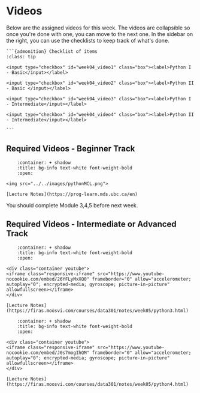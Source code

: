 # Videos

Below are the assigned videos for this week. 
The videos are collapsible so once you're done with one, you can move to the next one.
In the sidebar on the right, you can use the checklists to keep track of what's done.

````{margin}
```{admonition} Checklist of items
:class: tip

<input type="checkbox" id="week04_video1" class="box"><label>Python I - Basic</input></label>

<input type="checkbox" id="week04_video2" class="box"><label>Python II - Basic </input></label>

<input type="checkbox" id="week04_video3" class="box"><label>Python I - Intermediate</input></label>

<input type="checkbox" id="week04_video4" class="box"><label>Python II - Intermediate</input></label>

```
````

## Required Videos - Beginner Track

```{dropdown} 1. Module 3, 4, 5
    :container: + shadow
    :title: bg-info text-white font-weight-bold
    :open:

<img src="../../images/pythonMCL.png">

[Lecture Notes](https://prog-learn.mds.ubc.ca/en)
```

You should complete Module 3,4,5 before next week.

## Required Videos - Intermediate or Advanced Track

```{dropdown} 1. Python III
    :container: + shadow
    :title: bg-info text-white font-weight-bold
    :open:

<div class="container youtube">
<iframe class="responsive-iframe" src="https://www.youtube-nocookie.com/embed/26YFLyMxXQ0" frameborder="0" allow="accelerometer; autoplay="0"; encrypted-media; gyroscope; picture-in-picture" allowfullscreen></iframe>
</div>

[Lecture Notes](https://firas.moosvi.com/courses/data301/notes/week05/python3.html)
```

```{dropdown} 2. Python IV
    :container: + shadow
    :title: bg-info text-white font-weight-bold
    :open:

<div class="container youtube">
<iframe class="responsive-iframe" src="https://www.youtube-nocookie.com/embed/J0s7mogIhQM" frameborder="0" allow="accelerometer; autoplay="0"; encrypted-media; gyroscope; picture-in-picture" allowfullscreen></iframe>
</div>

[Lecture Notes](https://firas.moosvi.com/courses/data301/notes/week05/python4.html)
```
